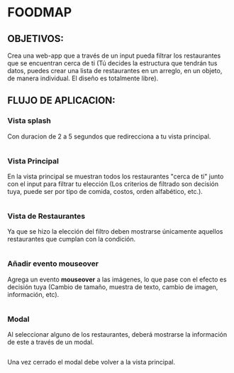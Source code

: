 # FOODMAP

## OBJETIVOS:

Crea una web-app que a través de un input pueda filtrar los restaurantes que se encuentran cerca de ti (Tú decides la estructura que tendrán tus datos, puedes crear una lista de restaurantes en un arreglo, en un objeto, de manera individual. El diseño es totalmente libre).

## FLUJO DE APLICACION:

### Vista splash

Con duracion de 2 a 5 segundos que redirecciona a tu vista principal.

![]()

### Vista Principal

En la vista principal se muestran todos los restaurantes "cerca de ti" junto con el input para filtrar tu elección (Los criterios de filtrado son decisión tuya, puede ser por tipo de comida, costos, orden alfabético, etc.).

![]()

### Vista de Restaurantes

Ya que se hizo la elección del filtro deben mostrarse únicamente aquellos restaurantes que cumplan con la condición.

![]()

### Añadir evento mouseover

Agrega un evento **mouseover** a las imágenes, lo que pase con el efecto es decisión tuya (Cambio de tamaño, muestra de texto, cambio de imagen, información, etc).

![]()

### Modal

Al seleccionar alguno de los restaurantes, deberá mostrarse la información de este a través de un modal.

![]()

Una vez cerrado el modal debe volver a la vista principal.

![]()
